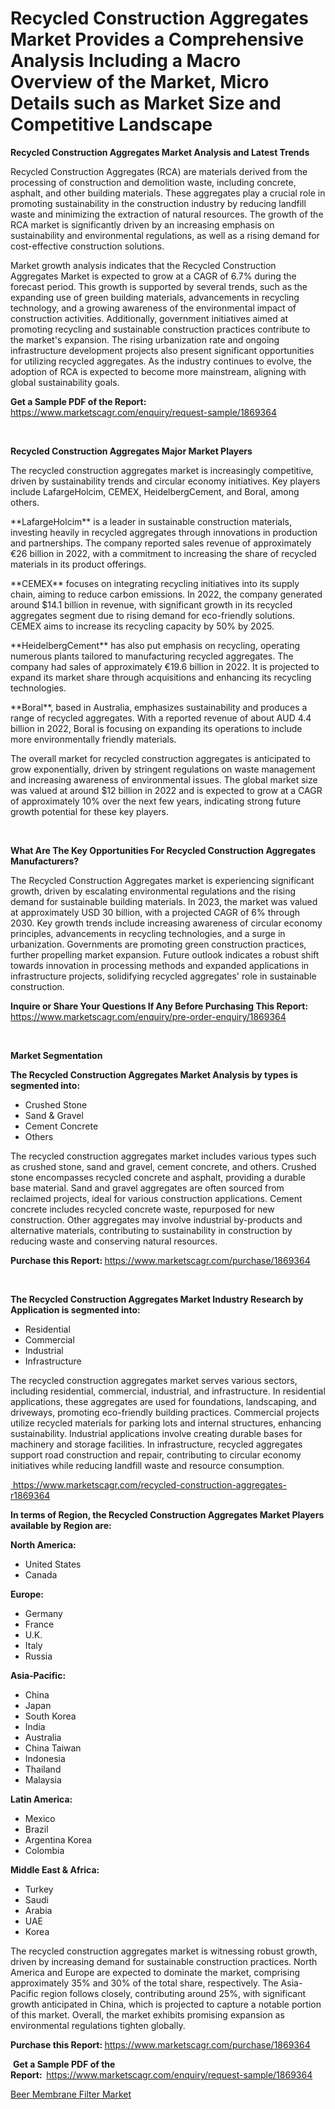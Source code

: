 <p><h1>Recycled Construction Aggregates Market Provides a Comprehensive Analysis Including a Macro Overview of the Market, Micro Details such as Market Size and Competitive Landscape</h1></p><p><strong>Recycled Construction Aggregates Market Analysis and Latest Trends</strong></p>
<p><p>Recycled Construction Aggregates (RCA) are materials derived from the processing of construction and demolition waste, including concrete, asphalt, and other building materials. These aggregates play a crucial role in promoting sustainability in the construction industry by reducing landfill waste and minimizing the extraction of natural resources. The growth of the RCA market is significantly driven by an increasing emphasis on sustainability and environmental regulations, as well as a rising demand for cost-effective construction solutions. </p><p>Market growth analysis indicates that the Recycled Construction Aggregates Market is expected to grow at a CAGR of 6.7% during the forecast period. This growth is supported by several trends, such as the expanding use of green building materials, advancements in recycling technology, and a growing awareness of the environmental impact of construction activities. Additionally, government initiatives aimed at promoting recycling and sustainable construction practices contribute to the market's expansion. The rising urbanization rate and ongoing infrastructure development projects also present significant opportunities for utilizing recycled aggregates. As the industry continues to evolve, the adoption of RCA is expected to become more mainstream, aligning with global sustainability goals.</p></p>
<p><strong>Get a Sample PDF of the Report:&nbsp;</strong> <a href="https://www.marketscagr.com/enquiry/request-sample/1869364?utm_campaign=2468&utm_medium=2&utm_source=Github&utm_content=ia&utm_term=31032025&utm_id=recycled-construction-aggregates">https://www.marketscagr.com/enquiry/request-sample/1869364</a></p>
<p>&nbsp;</p>
<p><strong>Recycled Construction Aggregates Major Market Players</strong></p>
<p><p>The recycled construction aggregates market is increasingly competitive, driven by sustainability trends and circular economy initiatives. Key players include LafargeHolcim, CEMEX, HeidelbergCement, and Boral, among others.</p><p>**LafargeHolcim** is a leader in sustainable construction materials, investing heavily in recycled aggregates through innovations in production and partnerships. The company reported sales revenue of approximately €26 billion in 2022, with a commitment to increasing the share of recycled materials in its product offerings.</p><p>**CEMEX** focuses on integrating recycling initiatives into its supply chain, aiming to reduce carbon emissions. In 2022, the company generated around $14.1 billion in revenue, with significant growth in its recycled aggregates segment due to rising demand for eco-friendly solutions. CEMEX aims to increase its recycling capacity by 50% by 2025.</p><p>**HeidelbergCement** has also put emphasis on recycling, operating numerous plants tailored to manufacturing recycled aggregates. The company had sales of approximately €19.6 billion in 2022. It is projected to expand its market share through acquisitions and enhancing its recycling technologies.</p><p>**Boral**, based in Australia, emphasizes sustainability and produces a range of recycled aggregates. With a reported revenue of about AUD 4.4 billion in 2022, Boral is focusing on expanding its operations to include more environmentally friendly materials.</p><p>The overall market for recycled construction aggregates is anticipated to grow exponentially, driven by stringent regulations on waste management and increasing awareness of environmental issues. The global market size was valued at around $12 billion in 2022 and is expected to grow at a CAGR of approximately 10% over the next few years, indicating strong future growth potential for these key players.</p></p>
<p>&nbsp;</p>
<p><strong>What Are The Key Opportunities For Recycled Construction Aggregates Manufacturers?</strong></p>
<p><p>The Recycled Construction Aggregates market is experiencing significant growth, driven by escalating environmental regulations and the rising demand for sustainable building materials. In 2023, the market was valued at approximately USD 30 billion, with a projected CAGR of 6% through 2030. Key growth trends include increasing awareness of circular economy principles, advancements in recycling technologies, and a surge in urbanization. Governments are promoting green construction practices, further propelling market expansion. Future outlook indicates a robust shift towards innovation in processing methods and expanded applications in infrastructure projects, solidifying recycled aggregates' role in sustainable construction.</p></p>
<p><strong>Inquire or Share Your Questions If Any Before Purchasing This Report:</strong> <a href="https://www.marketscagr.com/enquiry/pre-order-enquiry/1869364?utm_campaign=2468&utm_medium=2&utm_source=Github&utm_content=ia&utm_term=31032025&utm_id=recycled-construction-aggregates">https://www.marketscagr.com/enquiry/pre-order-enquiry/1869364</a></p>
<p>&nbsp;</p>
<p><strong>Market Segmentation</strong></p>
<p><strong>The Recycled Construction Aggregates Market Analysis by types is segmented into:</strong></p>
<p><ul><li>Crushed Stone</li><li>Sand & Gravel</li><li>Cement Concrete</li><li>Others</li></ul></p>
<p><p>The recycled construction aggregates market includes various types such as crushed stone, sand and gravel, cement concrete, and others. Crushed stone encompasses recycled concrete and asphalt, providing a durable base material. Sand and gravel aggregates are often sourced from reclaimed projects, ideal for various construction applications. Cement concrete includes recycled concrete waste, repurposed for new construction. Other aggregates may involve industrial by-products and alternative materials, contributing to sustainability in construction by reducing waste and conserving natural resources.</p></p>
<p><strong>Purchase this Report:&nbsp;</strong><a href="https://www.marketscagr.com/purchase/1869364?utm_campaign=2468&utm_medium=2&utm_source=Github&utm_content=ia&utm_term=31032025&utm_id=recycled-construction-aggregates">https://www.marketscagr.com/purchase/1869364</a></p>
<p>&nbsp;</p>
<p><strong>The Recycled Construction Aggregates Market Industry Research by Application is segmented into:</strong></p>
<p><ul><li>Residential</li><li>Commercial</li><li>Industrial</li><li>Infrastructure</li></ul></p>
<p><p>The recycled construction aggregates market serves various sectors, including residential, commercial, industrial, and infrastructure. In residential applications, these aggregates are used for foundations, landscaping, and driveways, promoting eco-friendly building practices. Commercial projects utilize recycled materials for parking lots and internal structures, enhancing sustainability. Industrial applications involve creating durable bases for machinery and storage facilities. In infrastructure, recycled aggregates support road construction and repair, contributing to circular economy initiatives while reducing landfill waste and resource consumption.</p></p>
<p><a href="https://www.marketscagr.com/recycled-construction-aggregates-r1869364?utm_campaign=2468&utm_medium=2&utm_source=Github&utm_content=ia&utm_term=31032025&utm_id=recycled-construction-aggregates">&nbsp;https://www.marketscagr.com/recycled-construction-aggregates-r1869364</a></p>
<p><strong>In terms of Region, the Recycled Construction Aggregates Market Players available by Region are:</strong></p>
<p>
    <p> <strong> North America: </strong>
        <ul>
            <li>United States</li>
            <li>Canada</li>
        </ul>
        </p> 
    <p> <strong> Europe: </strong>
        <ul>
            <li>Germany</li>
            <li>France</li>
            <li>U.K.</li>
            <li>Italy</li>
            <li>Russia</li>
        </ul>
        </p> 
    <p> <strong> Asia-Pacific: </strong>
        <ul>
            <li>China</li>
            <li>Japan</li>
            <li>South Korea</li>
            <li>India</li>
            <li>Australia</li>
            <li>China Taiwan</li>
            <li>Indonesia</li>
            <li>Thailand</li>
            <li>Malaysia</li>
        </ul>
        </p> 
    <p> <strong> Latin America: </strong>
        <ul>
            <li>Mexico</li>
            <li>Brazil</li>
            <li>Argentina Korea</li>
            <li>Colombia</li>
        </ul>
        </p> 
    <p> <strong> Middle East & Africa: </strong>
        <ul>
            <li>Turkey</li>
            <li>Saudi</li>
            <li>Arabia</li>
            <li>UAE</li>
            <li>Korea</li>
        </ul>
    </p>
    </p>
<p><p>The recycled construction aggregates market is witnessing robust growth, driven by increasing demand for sustainable construction practices. North America and Europe are expected to dominate the market, comprising approximately 35% and 30% of the total share, respectively. The Asia-Pacific region follows closely, contributing around 25%, with significant growth anticipated in China, which is projected to capture a notable portion of this market. Overall, the market exhibits promising expansion as environmental regulations tighten globally.</p></p>
<p><strong>Purchase this Report: </strong><a href="https://www.marketscagr.com/purchase/1869364?utm_campaign=2468&utm_medium=2&utm_source=Github&utm_content=ia&utm_term=31032025&utm_id=recycled-construction-aggregates">https://www.marketscagr.com/purchase/1869364</a></p>
<p>&nbsp;<strong>Get a Sample PDF of the Report:&nbsp;&nbsp;</strong><a href="https://www.marketscagr.com/enquiry/request-sample/1869364?utm_campaign=2468&utm_medium=2&utm_source=Github&utm_content=ia&utm_term=31032025&utm_id=recycled-construction-aggregates">https://www.marketscagr.com/enquiry/request-sample/1869364</a></p>
<p><strong></strong></p>
<p><p><a href="https://github.com/barnickclara79/Market-Research-Report-List-1/blob/main/beer-membrane-filter-market.md?utm_campaign=2468&utm_medium=2&utm_source=Github&utm_content=ia&utm_term=31032025&utm_id=recycled-construction-aggregates">Beer Membrane Filter Market</a></p></p>